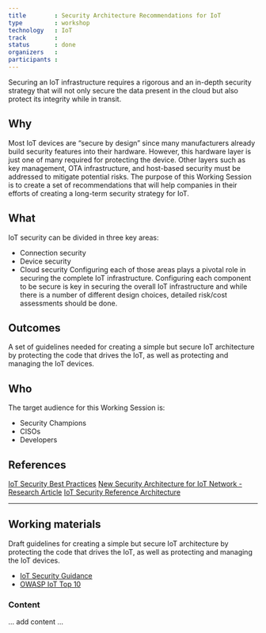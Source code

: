 ```yaml
---
title        : Security Architecture Recommendations for IoT
type         : workshop
technology   : IoT
track        :
status       : done 
organizers   :
participants :
---
```


Securing an IoT infrastructure requires a rigorous and an in-depth security strategy that will not only secure the data present in the cloud but also protect its integrity while in transit.

## Why

Most IoT devices are “secure by design” since many manufacturers already build security features into their hardware. However, this hardware layer is just one of many required for protecting the device. Other layers such as key management, OTA infrastructure, and host-based security must be addressed to mitigate potential risks.
The purpose of this Working Session is to create a set of recommendations that will help companies in their efforts of creating a long-term security strategy for IoT.

## What

IoT security can be divided in three key areas:
- Connection security
- Device security
- Cloud security
Configuring each of those areas plays a pivotal role in securing the complete IoT infrastructure.
Configuring each component to be secure is key in securing the overall IoT infrastructure and while there is a number of different design choices, detailed risk/cost assessments should be done.

## Outcomes

A set of guidelines needed for creating a simple but secure IoT architecture by protecting the code that drives the IoT, as well as protecting and managing the IoT devices.

## Who

The target audience for this Working Session is:
- Security Champions
- CISOs
- Developers

## References
[IoT Security Best Practices](https://docs.microsoft.com/en-us/azure/iot-suite/iot-security-best-practices)
[New Security Architecture for IoT Network - Research Article](http://www.sciencedirect.com/science/article/pii/S1877050915008996)
[IoT Security Reference Architecture](https://www.symantec.com/content/dam/symantec/docs/white-papers/iot-security-reference-architecture-en.pdf)

--- 

## Working materials

Draft guidelines for creating a simple but secure IoT architecture by protecting the code that drives the IoT, as well as protecting and managing the IoT devices.
- [IoT Security Guidance](https://www.owasp.org/index.php/IoT_Security_Guidance)
- [OWASP IoT Top 10](https://www.owasp.org/images/7/71/Internet_of_Things_Top_Ten_2014-OWASP.pdf)

### Content

... add content ...
